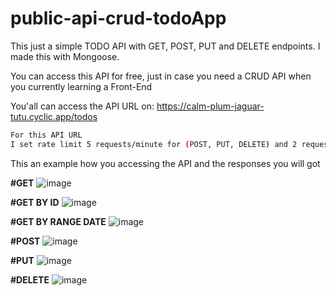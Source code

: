 # public-api-crud-todoApp

This just a simple TODO API with GET, POST, PUT and DELETE endpoints. I made this with Mongoose.

You can access this API for free, just in case you need a CRUD API when you currently learning a Front-End

You'all can access the API URL on: https://calm-plum-jaguar-tutu.cyclic.app/todos

```bash
For this API URL
I set rate limit 5 requests/minute for (POST, PUT, DELETE) and 2 requests/second for Get Data
```

This an example how you accessing the API and the responses you will got

**#GET**
![image](https://user-images.githubusercontent.com/73571506/214195171-f5b304c9-2ded-49f1-9a88-d7a337609f74.png)

**#GET BY ID**
![image](https://user-images.githubusercontent.com/73571506/215736538-979e6e9c-7d43-4610-b1f6-971d09c0985d.png)

**#GET BY RANGE DATE**
![image](https://github.com/ndraaditiya/public-api-crud-todoApp/assets/73571506/9f488414-b7e9-4c24-9338-7512a8c76a49)

**#POST**
![image](https://user-images.githubusercontent.com/73571506/214195306-15686011-3aa6-422c-8d82-73c50ad8ca93.png)

**#PUT**
![image](https://user-images.githubusercontent.com/73571506/214195382-f29c5d24-75f4-411c-9425-0d0014c7400c.png)

**#DELETE**
![image](https://user-images.githubusercontent.com/73571506/214195431-29b38bab-4e53-4bcc-a12a-c1fe91b525c0.png)
